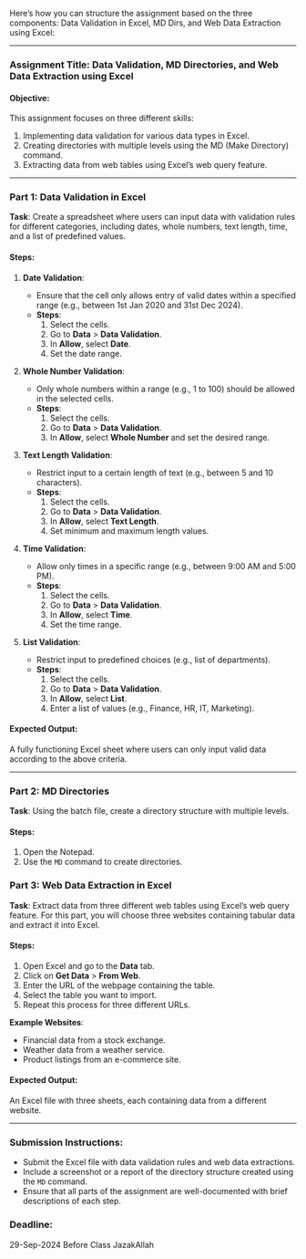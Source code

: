 Here’s how you can structure the assignment based on the three components: Data Validation in Excel, MD Dirs, and Web Data Extraction using Excel:

---

### **Assignment Title: Data Validation, MD Directories, and Web Data Extraction using Excel**

#### **Objective**:
This assignment focuses on three different skills:
1. Implementing data validation for various data types in Excel.
2. Creating directories with multiple levels using the MD (Make Directory) command.
3. Extracting data from web tables using Excel’s web query feature.

---

### **Part 1: Data Validation in Excel**

**Task**:
Create a spreadsheet where users can input data with validation rules for different categories, including dates, whole numbers, text length, time, and a list of predefined values.

#### **Steps**:
1. **Date Validation**:
   - Ensure that the cell only allows entry of valid dates within a specified range (e.g., between 1st Jan 2020 and 31st Dec 2024).
   - **Steps**:
     1. Select the cells.
     2. Go to **Data** > **Data Validation**.
     3. In **Allow**, select **Date**.
     4. Set the date range.

2. **Whole Number Validation**:
   - Only whole numbers within a range (e.g., 1 to 100) should be allowed in the selected cells.
   - **Steps**:
     1. Select the cells.
     2. Go to **Data** > **Data Validation**.
     3. In **Allow**, select **Whole Number** and set the desired range.

3. **Text Length Validation**:
   - Restrict input to a certain length of text (e.g., between 5 and 10 characters).
   - **Steps**:
     1. Select the cells.
     2. Go to **Data** > **Data Validation**.
     3. In **Allow**, select **Text Length**.
     4. Set minimum and maximum length values.

4. **Time Validation**:
   - Allow only times in a specific range (e.g., between 9:00 AM and 5:00 PM).
   - **Steps**:
     1. Select the cells.
     2. Go to **Data** > **Data Validation**.
     3. In **Allow**, select **Time**.
     4. Set the time range.

5. **List Validation**:
   - Restrict input to predefined choices (e.g., list of departments).
   - **Steps**:
     1. Select the cells.
     2. Go to **Data** > **Data Validation**.
     3. In **Allow**, select **List**.
     4. Enter a list of values (e.g., Finance, HR, IT, Marketing).

#### **Expected Output**:
A fully functioning Excel sheet where users can only input valid data according to the above criteria.

---

### **Part 2: MD Directories**

**Task**:
Using the batch file, create a  directory structure with multiple levels.

#### **Steps**:
1. Open the Notepad.
2. Use the `MD` command to create directories.


### **Part 3: Web Data Extraction in Excel**

**Task**:
Extract data from three different web tables using Excel’s web query feature. For this part, you will choose three websites containing tabular data and extract it into Excel.

#### **Steps**:
1. Open Excel and go to the **Data** tab.
2. Click on **Get Data** > **From Web**.
3. Enter the URL of the webpage containing the table.
4. Select the table you want to import.
5. Repeat this process for three different URLs.

**Example Websites**:
- Financial data from a stock exchange.
- Weather data from a weather service.
- Product listings from an e-commerce site.

#### **Expected Output**:
An Excel file with three sheets, each containing data from a different website.

---

### **Submission Instructions**:
- Submit the Excel file with data validation rules and web data extractions.
- Include a screenshot or a report of the directory structure created using the `MD` command.
- Ensure that all parts of the assignment are well-documented with brief descriptions of each step.

### **Deadline**:
29-Sep-2024
Before Class JazakAllah
